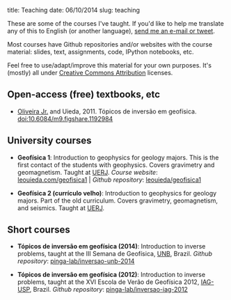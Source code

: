 title: Teaching
date: 06/10/2014
slug: teaching

These are some of the courses I've taught.
If you'd like to help me translate any of this to English
(or another language),
[send me an e-mail or tweet](http://www.leouieda.com).

Most courses have Github repositories
and/or websites with the course material:
slides, text, assignments, code, IPython notebooks, etc.

Feel free to use/adapt/improve this material for your own purposes.
It's (mostly) all under
[Creative Commons Attribution](http://creativecommons.org/licenses/by/4.0/)
licenses.

## Open-access (free) textbooks, etc

* [Oliveira Jr.](http://fatiando.org/people/oliveira-jr/) and Uieda, 2011.
  Tópicos de inversão em geofísica.
  [doi:10.6084/m9.figshare.1192984](http://dx.doi.org/10.6084/m9.figshare.1192984)

## University courses

* **Geofísica 1**: Introduction to geophysics for geology majors.
  This is the first contact of the students with geophysics.
  Covers gravimetry and geomagnetism.
  Taught at [UERJ][uerj].
  *Course website*: [leouieda.com/geofisica1](http://leouieda.com/geofisica1) |
  *Github repository*: [leouieda/geofisica1](https://github.com/leouieda/geofisica1)

* **Geofísica 2 (currículo velho)**: Introduction to geophysics for geology
  majors. Part of the old curriculum.
  Covers gravimetry, geomagnetism, and seismics.
  Taught at [UERJ][uerj].

## Short courses

* **Tópicos de inversão em geofísica (2014)**:
  Introduction to inverse problems, taught at the
  III Semana de Geofísica, [UNB][unb], Brazil.
  *Github repository*:
  [pinga-lab/inversao-unb-2014](https://github.com/pinga-lab/inversao-unb-2014)

* **Tópicos de inversão em geofísica (2012)**:
  Introduction to inverse problems, taught at the
  XVI Escola de Verão de Geofísica 2012, [IAG-USP][iag], Brazil.
  *Github repository*:
  [pinga-lab/inversao-iag-2012](https://github.com/pinga-lab/inversao-iag-2012)


[uerj]: http://www.uerj.br/
[iag]: http://www.iag.usp.br/
[unb]: http://www.unb.br/
